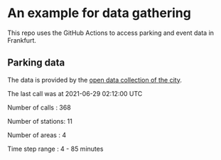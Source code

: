# An example for data gathering

This repo uses the GitHub Actions to access parking and event data in Frankfurt.

## Parking data
The data is provided by the [open data collection of the city](https://www.offenedaten.frankfurt.de/).

The last call was at 2021-06-29 02:12:00 UTC

Number of calls   : 368

Number of stations:  11

Number of areas   :   4

Time step range   :   4 -  85 minutes

